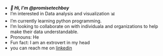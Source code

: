 -  ***👋 Hi, I’m @promisetechboy***
- I’m interested in Data analysis and visualization 📊
- I’m currently learning python programming.
- I’m looking to collaborate on with individuala and organizations to help make their data understandable.
- Pronouns: He
- Fun fact: I am an extrovert in my head
- you can reach me on [linkedin](https://ng.linkedin.com/in/promise-ezeokonkwor-9316a11aa)
